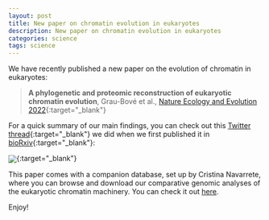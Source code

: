 ```yaml
---
layout: post
title: New paper on chromatin evolution in eukaryotes
description: New paper on chromatin evolution in eukaryotes
categories: science
tags: science
---
```


We have recently published a new paper on the evolution of chromatin in eukaryotes: 

> **A phylogenetic and proteomic reconstruction of eukaryotic chromatin evolution**, Grau-Bové et al., [Nature Ecology and Evolution 2022](https://www.nature.com/articles/s41559-022-01771-6){:target="_blank"}

For a quick summary of our main findings, you can check out this [Twitter thread](https://twitter.com/xgraubove/status/1466324623780364295){:target="_blank"} we did when we first published it in [bioRxiv](https://www.biorxiv.org/content/10.1101/2021.11.30.470311v2){:target="_blank"}:

[<img align="center" src="https://user-images.githubusercontent.com/11460546/224270307-8b219ab1-acac-4d44-9585-ef6eb2fd2e75.png">](https://twitter.com/xgraubove/status/1466324623780364295){:target="_blank"}

This paper comes with a companion database, set up by Cristina Navarrete, where you can browse and download our comparative genomic analyses of the eukaryotic chromatin machinery. You can check it out [here](https://sebe-lab.shinyapps.io/chromatin_evolution/).

Enjoy!
